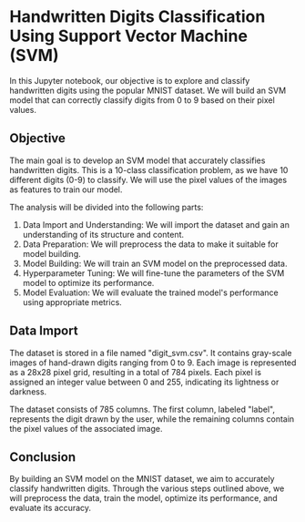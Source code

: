 # Handwritten Digits Classification Using Support Vector Machine (SVM)

In this Jupyter notebook, our objective is to explore and classify handwritten digits using the popular MNIST dataset. We will build an SVM model that can correctly classify digits from 0 to 9 based on their pixel values.

## Objective

The main goal is to develop an SVM model that accurately classifies handwritten digits. This is a 10-class classification problem, as we have 10 different digits (0-9) to classify. We will use the pixel values of the images as features to train our model.

The analysis will be divided into the following parts:

1. Data Import and Understanding: We will import the dataset and gain an understanding of its structure and content.
2. Data Preparation: We will preprocess the data to make it suitable for model building.
3. Model Building: We will train an SVM model on the preprocessed data.
4. Hyperparameter Tuning: We will fine-tune the parameters of the SVM model to optimize its performance.
5. Model Evaluation: We will evaluate the trained model's performance using appropriate metrics.

## Data Import

The dataset is stored in a file named "digit_svm.csv". It contains gray-scale images of hand-drawn digits ranging from 0 to 9. Each image is represented as a 28x28 pixel grid, resulting in a total of 784 pixels. Each pixel is assigned an integer value between 0 and 255, indicating its lightness or darkness.

The dataset consists of 785 columns. The first column, labeled "label", represents the digit drawn by the user, while the remaining columns contain the pixel values of the associated image.

## Conclusion

By building an SVM model on the MNIST dataset, we aim to accurately classify handwritten digits. Through the various steps outlined above, we will preprocess the data, train the model, optimize its performance, and evaluate its accuracy.